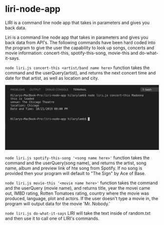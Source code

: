 # liri-node-app
LIRI is a command line node app that takes in parameters and gives you back data.

Liri is a command line node app that takes in parameters and gives you back data from API's. The following commands have been hard coded into the program to give the user the capability to look up songs, concerts and movie information: concert-this, spotify-this-song, movie-this and do-what-it-says.

`node liri.js concert-this <artist/band name here>` function takes the command and the userQuery(artist), and returns the next concert time and date for that artist, as well as location and city.

![](images/Screenshot%202019-10-20%20at%204.48.14%20PM.png)

`node liri.js spotify-this-song '<song name here>'` function takes the command and the userQuery(song name), and returns the artist, song name, album and preview link of hte song from Spotify. If no song is provided then your program will default to "The Sign" by Ace of Base.

`node liri.js movie-this '<movie name here>'` function takes the command and the userQuery (movie name), and returns title, year the movei came out, IMBD rating, Rotten Tomatoes rating, country where the movie was produced, language, plot and actors. If the user doesn't type a movie in, the program will output data for the movie 'Mr. Nobody.'

`node liri.js do-what-it-says` LIRI will take the text inside of random.txt and then use it to call one of LIRI's commands.
       
